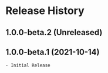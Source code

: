 # Release History

## 1.0.0-beta.2 (Unreleased)


## 1.0.0-beta.1 (2021-10-14)

    - Initial Release
